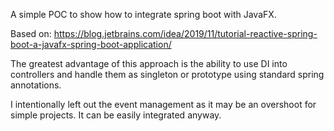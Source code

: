 A simple POC to show how to integrate spring boot with JavaFX. 

Based on: 
<https://blog.jetbrains.com/idea/2019/11/tutorial-reactive-spring-boot-a-javafx-spring-boot-application/>

The greatest advantage of this approach is the ability to use DI into controllers and handle them as singleton or prototype using standard spring annotations.

I intentionally left out the event management as it may be an overshoot for simple projects. It can be easily integrated anyway.